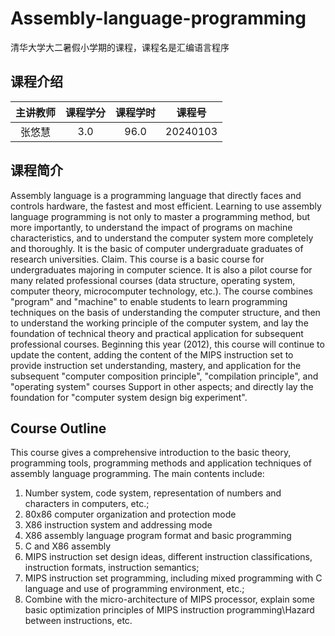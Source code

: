 # Assembly-language-programming
清华大学大二暑假小学期的课程，课程名是汇编语言程序

## 课程介绍
| 主讲教师 |课程学分 | 课程学时 | 课程号| 
|:---:|:----:|:----:|:----:|
| 张悠慧	| 3.0	| 96.0 | 20240103 |

## 课程简介
Assembly language is a programming language that directly faces and controls hardware, the fastest and most efficient. Learning to use assembly language programming is not only to master a programming method, but more importantly, to understand the impact of programs on machine characteristics, and to understand the computer system more completely and thoroughly. It is the basic of computer undergraduate graduates of research universities. Claim. This course is a basic course for undergraduates majoring in computer science. It is also a pilot course for many related professional courses (data structure, operating system, computer theory, microcomputer technology, etc.). The course combines "program" and "machine" to enable students to learn programming techniques on the basis of understanding the computer structure, and then to understand the working principle of the computer system, and lay the foundation of technical theory and practical application for subsequent professional courses. Beginning this year (2012), this course will continue to update the content, adding the content of the MIPS instruction set to provide instruction set understanding, mastery, and application for the subsequent "computer composition principle", "compilation principle", and "operating system" courses Support in other aspects; and directly lay the foundation for "computer system design big experiment".

## Course Outline 
This course gives a comprehensive introduction to the basic theory, programming tools, programming methods and application techniques of assembly language programming. The main contents include:
1) Number system, code system, representation of numbers and characters in computers, etc.;
2) 80x86 computer organization and protection mode
3) X86 instruction system and addressing mode
4) X86 assembly language program format and basic programming
5) C and X86 assembly
6) MIPS instruction set design ideas, different instruction classifications, instruction formats, instruction semantics;
7) MIPS instruction set programming, including mixed programming with C language and use of programming environment, etc.;
8) Combine with the micro-architecture of MIPS processor, explain some basic optimization principles of MIPS instruction programming\Hazard between instructions, etc.
